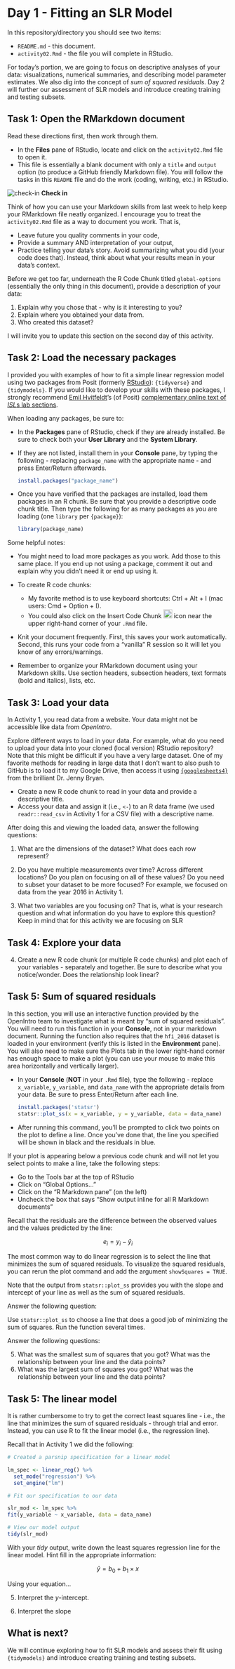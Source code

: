Day 1 - Fitting an SLR Model
================

In this repository/directory you should see two items:

- `README.md` - this document.
- `activity02.Rmd` - the file you will complete in RStudio.

For today’s portion, we are going to focus on descriptive analyses of
your data: visualizations, numerical summaries, and describing model
parameter estimates. We also dig into the concept of *sum of squared
residuals*. Day 2 will further our assessment of SLR models and
introduce creating training and testing subsets.

## Task 1: Open the RMarkdown document

Read these directions first, then work through them.

- In the **Files** pane of RStudio, locate and click on the
  `activity02.Rmd` file to open it.
- This file is essentially a blank document with only a `title` and
  `output` option (to produce a GitHub friendly Markdown file). You will
  follow the tasks in this `README` file and do the work (coding,
  writing, etc.) in RStudio.

![check-in](../README-img/noun-magnifying-glass.png) **Check in**

Think of how you can use your Markdown skills from last week to help
keep your RMarkdown file neatly organized. I encourage you to treat the
`activity02.Rmd` file as a way to document you work. That is,

- Leave future you quality comments in your code,
- Provide a summary AND interpretation of your output,
- Practice telling your data’s story. Avoid summarizing what you did
  (your code does that). Instead, think about what your results mean in
  your data’s context.

Before we get too far, underneath the R Code Chunk titled
`global-options` (essentially the only thing in this document), provide
a description of your data:

1.  Explain why you chose that - why is it interesting to you?
2.  Explain where you obtained your data from.
3.  Who created this dataset?

I will invite you to update this section on the second day of this
activity.

## Task 2: Load the necessary packages

I provided you with examples of how to fit a simple linear regression
model using two packages from Posit (formerly
[RStudio](https://posit.co/)): `{tidyverse}` and `{tidymodels}`. If you
would like to develop your skills with these packages, I strongly
recommend [Emil Hvitfeldt](https://www.emilhvitfeldt.com/)’s (of Posit)
[complementary online text of *ISL*s lab
sections](https://emilhvitfeldt.github.io/ISLR-tidymodels-labs/index.html).

When loading any packages, be sure to:

- In the **Packages** pane of RStudio, check if they are already
  installed. Be sure to check both your **User Library** and the
  **System Library**.

- If they are not listed, install them in your **Console** pane, by
  typing the following - replacing `package_name` with the appropriate
  name - and press Enter/Return afterwards.

  ``` r
  install.packages("package_name")
  ```

- Once you have verified that the packages are installed, load them
  packages in an R chunk. Be sure that you provide a descriptive code
  chunk title. Then type the following for as many packages as you are
  loading (one `library` per `{package}`):

  ``` r
  library(package_name)
  ```

Some helpful notes:

- You might need to load more packages as you work. Add those to this
  same place. If you end up not using a package, comment it out and
  explain why you didn’t need it or end up using it.

- To create R code chunks:

  - My favorite method is to use keyboard shortcuts: Ctrl + Alt + I (mac
    users: Cmd + Option + I).
  - You could also click on the Insert Code Chunk
    <img src="../README-img/code-chunk-icon.png" alt="code chunk" width = "20"/>
    icon near the upper right-hand corner of your `.Rmd` file.

- Knit your document frequently. First, this saves your work
  automatically. Second, this runs your code from a “vanilla” R session
  so it will let you know of any errors/warnings.

- Remember to organize your RMarkdown document using your Markdown
  skills. Use section headers, subsection headers, text formats (bold
  and italics), lists, etc.

## Task 3: Load your data

In Activity 1, you read data from a website. Your data might not be
accessible like data from *OpenIntro*.

Explore different ways to load in your data. For example, what do you
need to upload your data into your cloned (local version) RStudio
repository? Note that this might be difficult if you have a very large
dataset. One of my favorite methods for reading in large data that I
don’t want to also push to GitHub is to load it to my Google Drive, then
access it using
[`{googlesheets4}`](https://googlesheets4.tidyverse.org/) from the
brilliant Dr. Jenny Bryan.

- Create a new R code chunk to read in your data and provide a
  descriptive title.
- Access your data and assign it (i.e., `<-`) to an R data frame (we
  used `readr::read_csv` in Activity 1 for a CSV file) with a
  descriptive name.

After doing this and viewing the loaded data, answer the following
questions:

1.  What are the dimensions of the dataset? What does each row
    represent?

2.  Do you have multiple measurements over time? Across different
    locations? Do you plan on focusing on all of these values? Do you
    need to subset your dataset to be more focused? For example, we
    focused on data from the year 2016 in Activity 1.

3.  What two variables are you focusing on? That is, what is your
    research question and what information do you have to explore this
    question? Keep in mind that for this activity we are focusing on SLR

## Task 4: Explore your data

4.  Create a new R code chunk (or multiple R code chunks) and plot each
    of your variables - separately and together. Be sure to describe
    what you notice/wonder. Does the relationship look linear?

## Task 5: Sum of squared residuals

In this section, you will use an interactive function provided by the
OpenIntro team to investigate what is meant by “sum of squared
residuals”. You will need to run this function in your **Console**, not
in your markdown document. Running the function also requires that the
`hfi_2016` dataset is loaded in your environment (verify this is listed
in the **Environment** pane). You will also need to make sure the Plots
tab in the lower right-hand corner has enough space to make a plot (you
can use your mouse to make this area horizontally and vertically
larger).

- In your **Console** (**NOT** in your `.Rmd` file), type the
  following - replace `x_variable`, `y_variable`, and `data_name` with
  the appropriate details from your data. Be sure to press Enter/Return
  after each line.

  ``` r
  install.packages('statsr')
  statsr::plot_ss(x = x_variable, y = y_variable, data = data_name)
  ```

- After running this command, you’ll be prompted to click two points on
  the plot to define a line. Once you’ve done that, the line you
  specified will be shown in black and the residuals in blue.

If your plot is appearing below a previous code chunk and will not let
you select points to make a line, take the following steps:

- Go to the Tools bar at the top of RStudio
- Click on “Global Options…”
- Click on the “R Markdown pane” (on the left)
- Uncheck the box that says “Show output inline for all R Markdown
  documents”

Recall that the residuals are the difference between the observed values
and the values predicted by the line:

$$
  e_i = y_i - \hat{y}_i
$$

The most common way to do linear regression is to select the line that
minimizes the sum of squared residuals. To visualize the squared
residuals, you can rerun the plot command and add the argument
`showSquares = TRUE`.

Note that the output from `statsr::plot_ss` provides you with the slope
and intercept of your line as well as the sum of squared residuals.

Answer the following question:

Use `statsr::plot_ss` to choose a line that does a good job of
minimizing the sum of squares. Run the function several times.

Answer the following questions:

5.  What was the smallest sum of squares that you got? What was the
    relationship between your line and the data points?
6.  What was the largest sum of squares you got? What was the
    relationship between your line and the data points?

## Task 5: The linear model

It is rather cumbersome to try to get the correct least squares line -
i.e., the line that minimizes the sum of squared residuals - through
trial and error. Instead, you can use R to fit the linear model (i.e.,
the regression line).

Recall that in Activity 1 we did the following:

``` r
# Created a parsnip specification for a linear model

lm_spec <- linear_reg() %>%
  set_mode("regression") %>%
  set_engine("lm")

# Fit our specification to our data

slr_mod <- lm_spec %>% 
fit(y_variable ~ x_variable, data = data_name)

# View our model output
tidy(slr_mod)
```

With your *tidy* output, write down the least squares regression line
for the linear model. Hint fill in the appropriate information:

$$
\hat{y} = b_0 + b_1 \times x
$$

Using your equation…

5.  Interpret the *y*-intercept.

6.  Interpret the slope

## What is next?

We will continue exploring how to fit SLR models and assess their fit
using `{tidymodels}` and introduce creating training and testing
subsets.
